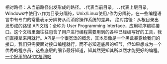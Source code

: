

相对路径：从当前路径出发形成的路径。`.`代表当前目录，`..`代表上层目录，Windows中使用`\\`作为目录分隔符，Unix/Linux使用`/`作为分隔符。在一些编程语言中有专门的常量表示分隔符从而消除操作系统的差异。
绝对路径：从根目录出发形成的路径
API文档：全称为 User Programming Interface，应用程序编程接口。这个文档里面往往包含了用户进行编程需要用到的各种已经编写好的工具，我们直接拿来用就行。API是一个很宽泛的概念，其本质像是一个黑盒暴露给我们的接口，我们只需要面对接口编程就行，而不必知道底层的细节，但如果想成为一个优秀的程序员，这些底层的细节最好知道，知其然更知其所以然才能更好的编程。
[一个好用的API文档网站](http://www.matools.com)
